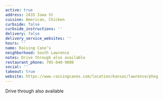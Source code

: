 ```yaml
---
active: true
address: 2435 Iowa St
cuisine: American, Chicken
curbside: false
curbside_instructions: ''
delivery: false
delivery_service_websites: ''
hours: ''
name: Raising Cane’s
neighborhood: South Lawrence
notes: Drive through also available
restaurant_phone: 785-840-9800
social: ''
takeout: true
website: https://www.raisingcanes.com/location/kansas/lawrence/phog
---
```


Drive through also available